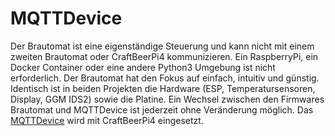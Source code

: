 # MQTTDevice

Der Brautomat ist eine eigenständige Steuerung und kann nicht mit einem zweiten Brautomat oder CraftBeerPi4 kommunizieren. Ein RaspberryPi, ein Docker Container oder eine andere Python3 Umgebung ist nicht erforderlich. Der Brautomat hat den Fokus auf einfach, intuitiv und günstig.\
Identisch ist in beiden Projekten die Hardware (ESP, Temperatursensoren, Display, GGM IDS2) sowie die Platine. Ein Wechsel zwischen den Firmwares Brautomat und MQTTDevice ist jederzeit ohne Veränderung möglich. Das [MQTTDevice](https://github.com/InnuendoPi/MQTTDevice32pIO) wird mit CraftBeerPi4 eingesetzt.
